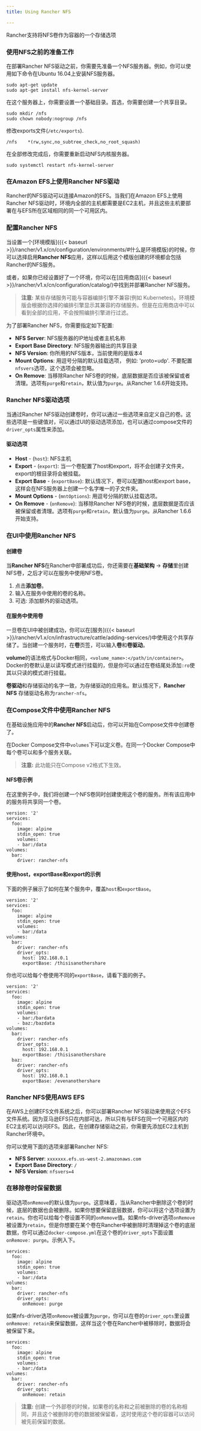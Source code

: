 ```yaml
---
title: Using Rancher NFS

---
```


Rancher支持将NFS卷作为容器的一个存储选项

### 使用NFS之前的准备工作

在部署Rancher NFS驱动之前，你需要先准备一个NFS服务器。例如，你可以使用如下命令在Ubuntu 16.04上安装NFS服务器。

```
sudo apt-get update
sudo apt-get install nfs-kernel-server
```

在这个服务器上，你需要设置一个基础目录。首选，你需要创建一个共享目录。

```
sudo mkdir /nfs
sudo chown nobody:nogroup /nfs
```

修改exports文件(`/etc/exports`).

```
/nfs    *(rw,sync,no_subtree_check,no_root_squash)
```

在全部修改完成后，你需要重新启动NFS内核服务器。

```
sudo systemctl restart nfs-kernel-server
```

### 在Amazon EFS上使用Rancher NFS驱动

Rancher的NFS驱动可以连接Amazon的EFS。当我们在Amazon EFS上使用Rancher NFS驱动时，环境内全部的主机都需要是EC2主机，并且这些主机要部署在与EFS所在区域相同的同一个可用区内。

### 配置Rancher NFS

当设置一个[环境模版]({{< baseurl >}}/rancher/v1.x/cn/configuration/environments/#什么是环境模版)的时候，你可以选择启用**Rancher NFS**应用，这样以后用这个模版创建的环境都会包括Rancher的NFS服务。

或者，如果你已经设置好了一个环境，你可以在[应用商店]({{< baseurl >}}/rancher/v1.x/cn/configuration/catalog/)中找到并部署Rancher NFS服务。

> **注意:** 某些存储服务可能与容器编排引擎不兼容(例如 Kubernetes)。环境模版会根据你选择的编排引擎显示其兼容的存储服务。但是在应用商店中可以看到全部的应用，不会按照编排引擎进行过滤。

为了部署Rancher NFS，你需要指定如下配置:

* **NFS Server**: NFS服务器的IP地址或者主机名称
* **Export Base Directory**: NFS服务器输出的共享目录
* **NFS Version**: 你所用的NFS版本，当前使用的是版本4
* **Mount Options**: 用逗号分隔的默认挂载选项， 例如: 'proto=udp'. 不要配置`nfsvers`选项，这个选项会被忽略。
* **On Remove**: 当移除Rancher NFS卷的时候，底层数据是否应该被保留或者清理。选项有`purge`和`retain`，默认值为`purge`。从Rancher 1.6.6开始支持。

### Rancher NFS驱动选项

当通过Rancher NFS驱动创建卷时，你可以通过一些选项来自定义自己的卷。这些选项是一些键值对，可以通过UI的驱动选项添加，也可以通过compose文件的`driver_opts`属性来添加。

#### 驱动选项

* **Host** - (`host`): NFS主机
* **Export** - (`export`): 当一个卷配置了host和export，将不会创建子文件夹，export的根目录将会被挂载。
* **Export Base** - (`exportBase`): 默认情况下，卷可以配置host和export base，这样会在NFS服务器上创建一个名字唯一的子文件夹。
* **Mount Options** - (`mntOptions`): 用逗号分隔的默认挂载选项。
* **On Remove** - (`onRemove`): 当移除Rancher NFS卷的时候，底层数据是否应该被保留或者清理。选项有`purge`和`retain`，默认值为`purge`。从Rancher 1.6.6开始支持。

### 在UI中使用Rancher NFS

#### 创建卷

当**Rancher NFS**在Rancher中部署成功后，你还需要在**基础架构** -> **存储**里创建NFS卷，之后才可以在服务中使用NFS卷。

1. 点击**添加卷**。
2. 输入在服务中使用的卷的名称。
4. 可选: 添加额外的驱动选项。

#### 在服务中使用卷

一旦卷在UI中被创建成功，你可以在[服务]({{< baseurl >}}/rancher/v1.x/cn/infrastructure/cattle/adding-services/)中使用这个共享存储了。当创建一个服务时，在**卷**页签，可以输入**卷**和**卷驱动**。

**volume**的语法格式与Docker相同，`<volume_name>:</path/in/container>`。Docker的卷默认是以读写模式进行挂载的，但是你可以通过在卷结尾处添加`:ro`使其以只读的模式进行挂载。

**卷驱动**和存储驱动的名字一致，为存储驱动的应用名。默认情况下，**Rancher NFS** 存储驱动名称为`rancher-nfs`。

### 在Compose文件中使用Rancher NFS

在基础设施应用中的**Rancher NFS**启动后，你可以开始在Compose文件中创建卷了。

在Docker Compose文件中`volumes`下可以定义卷。在同一个Docker Compose中每个卷可以和多个服务关联。

> **注意:** 此功能只在Compose v2格式下生效。

#### NFS卷示例

在这里例子中，我们将创建一个NFS卷同时创建使用这个卷的服务。所有该应用中的服务将共享同一个卷。

```
version: '2'
services:
  foo:
    image: alpine
    stdin_open: true
    volumes:
    - bar:/data
volumes:
  bar:
    driver: rancher-nfs
```

#### 使用host，exportBase和export的示例

下面的例子展示了如何在某个服务中，覆盖`host`和`exportBase`。

```
version: '2'
services:
  foo:
    image: alpine
    stdin_open: true
    volumes:
    - bar:/data
volumes:
  bar:
    driver: rancher-nfs
    driver_opts:
      host: 192.168.0.1
      exportBase: /thisisanothershare
```

你也可以给每个卷使用不同的`exportBase`，请看下面的例子。

```
version: '2'
services:
  foo:
    image: alpine
    stdin_open: true
    volumes:
    - bar:/bardata
    - baz:/bazdata
volumes:
  bar:
    driver: rancher-nfs
    driver_opts:
      host: 192.168.0.1
      exportBase: /thisisanothershare
  baz:
    driver: rancher-nfs
    driver_opts:
      host: 192.168.0.1
      exportBase: /evenanothershare
```

### Rancher NFS使用AWS EFS

在AWS上创建EFS文件系统之后，你可以部署Rancher NFS驱动来使用这个EFS文件系统。因为亚马逊EFS只在内部可达，所以只有与EFS在同一个可用区内的EC2主机可以访问EFS。因此，在创建存储驱动之前，你需要先添加EC2主机到Rancher环境中。

你可以使用下面的选项来部署Rancher NFS:

* **NFS Server**: `xxxxxxx.efs.us-west-2.amazonaws.com`
* **Export Base Directory**: `/`
* **NFS Version**: `nfsvers=4`

### 在移除卷时保留数据

驱动选项`onRemove`的默认值为`purge`。这意味着，当从Rancher中删除这个卷的时候，底层的数据也会被删除。如果你想要保留底层数据，你可以将这个选项设置为`retain`。你也可以给每个卷设置不同的`onRemove`值。如果nfs-driver选项`onRemove`被设置为`retain`，但是你想要在某个卷在Rancher中被删除时清理掉这个卷的底层数据，你可以通过`docker-compose.yml`在这个卷的`driver_opts`下面设置`onRemove: purge`。示例入下。

```
services:
  foo:
    image: alpine
    stdin_open: true
    volumes:
    - bar:/data
volumes:
  bar:
    driver: rancher-nfs
    driver_opts:
      onRemove: purge
```

如果nfs-driver选项`onRemove`被设置为`purge`，你可以在卷的`driver_opts`里设置`onRemove: retain`来保留数据，这样当这个卷在Rancher中被移除时，数据将会被保留下来。

```
services:
  foo:
    image: alpine
    stdin_open: true
    volumes:
    - bar:/data
volumes:
  bar:
    driver: rancher-nfs
    driver_opts:
      onRemove: retain
```

> **注意:** 创建一个外部卷的时候，如果卷的名称和之前被删除的卷的名称相同，并且这个被删除的卷的数据被保留着，这时使用这个卷的容器可以访问被先前保留的数据。

